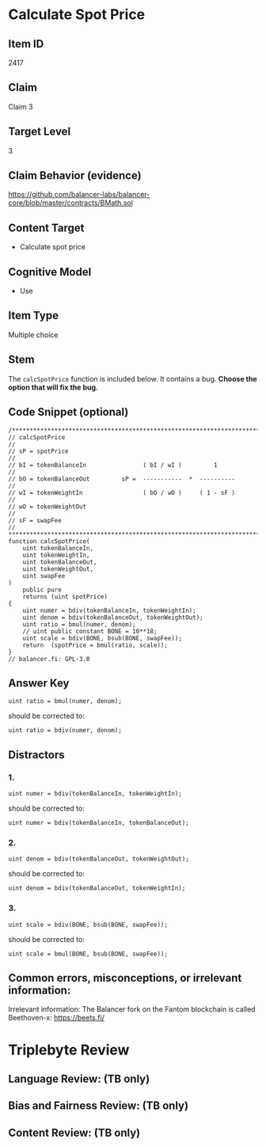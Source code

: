 # Calculate Spot Price

## Item ID
2417

## Claim
Claim 3

## Target Level
3

## Claim Behavior (evidence)
https://github.com/balancer-labs/balancer-core/blob/master/contracts/BMath.sol

## Content Target
- Calculate spot price

## Cognitive Model
- Use

## Item Type
Multiple choice

## Stem
The `calcSpotPrice` function is included below. It contains a bug. **Choose the option that will fix the bug.**

## Code Snippet (optional)
```
/******************************************************************************  
// calcSpotPrice                                                             //
// sP = spotPrice                                                            //
// bI = tokenBalanceIn                ( bI / wI )         1                  //
// bO = tokenBalanceOut         sP =  -----------  *  ----------             //
// wI = tokenWeightIn                 ( bO / wO )     ( 1 - sF )             //
// wO = tokenWeightOut                                                       //
// sF = swapFee                                                              //
******************************************************************************/
function calcSpotPrice(
    uint tokenBalanceIn,
    uint tokenWeightIn,
    uint tokenBalanceOut,
    uint tokenWeightOut,
    uint swapFee
)
    public pure
    returns (uint spotPrice)
{
    uint numer = bdiv(tokenBalanceIn, tokenWeightIn);
    uint denom = bdiv(tokenBalanceOut, tokenWeightOut);
    uint ratio = bmul(numer, denom);
    // uint public constant BONE = 10**18;
    uint scale = bdiv(BONE, bsub(BONE, swapFee));
    return  (spotPrice = bmul(ratio, scale));
}
// balancer.fi: GPL-3.0
```

## Answer Key
```
uint ratio = bmul(numer, denom);
```
should be corrected to:
```
uint ratio = bdiv(numer, denom);
```

## Distractors
### 1.
```
uint numer = bdiv(tokenBalanceIn, tokenWeightIn);
```
should be corrected to:
```
uint numer = bdiv(tokenBalanceIn, tokenBalanceOut);
```

### 2.
```
uint denom = bdiv(tokenBalanceOut, tokenWeightOut);
```
should be corrected to:
```
uint denom = bdiv(tokenBalanceOut, tokenWeightIn);
```

### 3.
```
uint scale = bdiv(BONE, bsub(BONE, swapFee));
```
should be corrected to:
```
uint scale = bmul(BONE, bsub(BONE, swapFee));
```

## Common errors, misconceptions, or irrelevant information:
Irrelevant information: The Balancer fork on the Fantom blockchain is called Beethoven-x: https://beets.fi/

# Triplebyte Review

## Language Review: (TB only)

## Bias and Fairness Review: (TB only)

## Content Review: (TB only)
